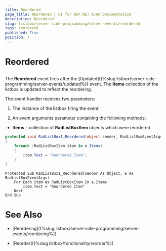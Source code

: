 ```yaml
---
title: Reordered
page_title: Reordered | UI for ASP.NET AJAX Documentation
description: Reordered
slug: listbox/server-side-programming/server-events/reordered
tags: reordered
published: True
position: 4
---
```


# Reordered

## 

The **Reordered** event fires after the [Updated]({%slug listbox/server-side-programming/server-events/updated%}) event. The **Items** collection of the listbox is updated to reflect the reordering.

The event handler receives two parameters:

1. The instance of the listbox firing the event

2. An event arguments parameter containing the following methods:

* **Items** - collection of **RadListBoxItem** objects which were reordered.


````C#
protected void RadListBox1_Reordered(object sender, RadListBoxEventArgs e)
{
	foreach (RadListBoxItem item in e.Items)
	{
		item.Text = "Reordered Item";
	}
}
````
````VB.NET
Protected Sub RadListBox1_Reordered(sender As Object, e As RadListBoxEventArgs)
	For Each item As RadListBoxItem In e.Items
		item.Text = "Reordered Item"
	Next
End Sub
````

# See Also

 * [Reordering]({%slug listbox/server-side-programming/server-events/reordering%})

 * [Reorder]({%slug listbox/functionality/reorder%})
